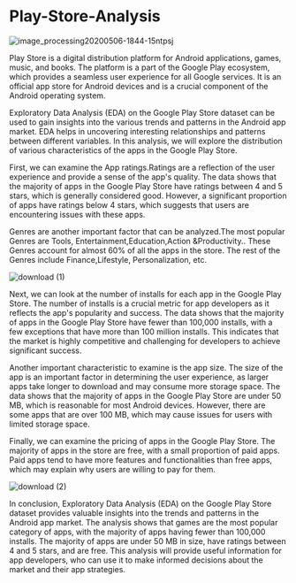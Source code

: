 # Play-Store-Analysis

![image_processing20200506-1844-15ntpsj](https://user-images.githubusercontent.com/122104510/229830060-29f72710-f2b6-4d17-9e87-06cb403a20d2.gif)


Play Store is a digital distribution platform for Android applications, games, music, and books. The platform is a part of the Google Play ecosystem, which provides a seamless user experience for all Google services. It is an official app store for Android devices and is a crucial component of the Android operating system.

Exploratory Data Analysis (EDA) on the Google Play Store dataset can be used to gain insights into the various trends and patterns in the Android app market. EDA helps in uncovering interesting relationships and patterns between different variables. In this analysis, we will explore the distribution of various characteristics of the apps in the Google Play Store.

First, we can examine the App ratings.Ratings are a reflection of the user experience and provide a sense of the app's quality. The data shows that the majority of apps in the Google Play Store have ratings between 4 and 5 stars, which is generally considered good. However, a significant proportion of apps have ratings below 4 stars, which suggests that users are encountering issues with these apps.

Genres are another important factor that can be analyzed.The most popular Genres are Tools, Entertainment,Education,Action &Productivity.. These Genres account for almost 60% of all the apps in the store. The rest of the Genres include Finance,Lifestyle, Personalization, etc.

![download (1)](https://user-images.githubusercontent.com/122104510/230719258-8aba10ab-dcaa-4242-8a60-9b897a36ec5c.png)


Next, we can look at the number of installs for each app in the Google Play Store. The number of installs is a crucial metric for app developers as it reflects the app's popularity and success. The data shows that the majority of apps in the Google Play Store have fewer than 100,000 installs, with a few exceptions that have more than 100 million installs. This indicates that the market is highly competitive and challenging for developers to achieve significant success.

Another important characteristic to examine is the app size. The size of the app is an important factor in determining the user experience, as larger apps take longer to download and may consume more storage space. The data shows that the majority of apps in the Google Play Store are under 50 MB, which is reasonable for most Android devices. However, there are some apps that are over 100 MB, which may cause issues for users with limited storage space.

Finally, we can examine the pricing of apps in the Google Play Store. The majority of apps in the store are free, with a small proportion of paid apps. Paid apps tend to have more features and functionalities than free apps, which may explain why users are willing to pay for them.

![download (2)](https://user-images.githubusercontent.com/122104510/230719284-13f37de2-f8de-4640-a0b8-07275ab4fdb6.png)



In conclusion, Exploratory Data Analysis (EDA) on the Google Play Store dataset provides valuable insights into the trends and patterns in the Android app market. The analysis shows that games are the most popular category of apps, with the majority of apps having fewer than 100,000 installs. The majority of apps are under 50 MB in size, have ratings between 4 and 5 stars, and are free. This analysis will provide useful information for app developers, who can use it to make informed decisions about the market and their app strategies.

